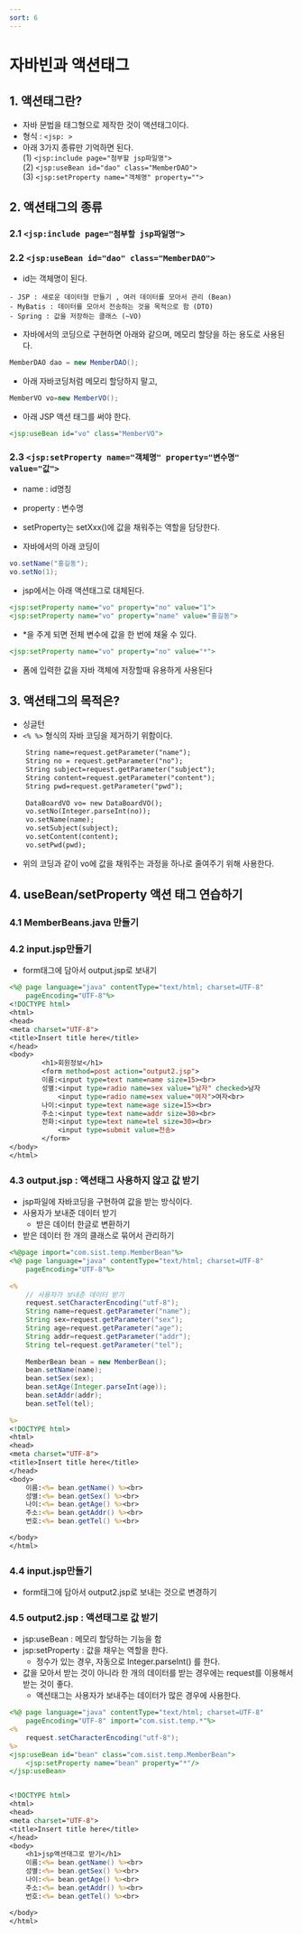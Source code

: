 ```yaml
---
sort: 6
---
```


# 자바빈과 액션태그

## 1. 액션태그란?

- 자바 문법을 태그형으로 제작한 것이 액션태그이다.
- 형식 : ```<jsp: >```
- 아래 3가지 종류만 기억하면 된다. <br>
(1) ```<jsp:include page="첨부할 jsp파일명">``` <br>
(2) ```<jsp:useBean id="dao" class="MemberDAO">``` <br>
(3) ```<jsp:setProperty name="객체명" property="">```


## 2. 액션태그의 종류
### 2.1 ```<jsp:include page="첨부할 jsp파일명">```

### 2.2 ```<jsp:useBean id="dao" class="MemberDAO">```
- id는 객체명이 된다.

```note
- JSP : 새로운 데이터형 만들기 , 여러 데이터를 모아서 관리 (Bean)
- MyBatis : 데이터를 모아서 전송하는 것을 목적으로 함 (DTO)
- Spring : 값을 저장하는 클래스 (~VO)
```

- 자바에서의 코딩으로 구현하면 아래와 같으며, 메모리 할당을 하는 용도로 사용된다.

```JAVA
MemberDAO dao = new MemberDAO();
```

- 아래 자바코딩처럼 메모리 할당하지 말고, 

```java
MemberVO vo=new MemberVO();
```

- 아래 JSP 액션 태그를 써야 한다.

```jsp
<jsp:useBean id="vo" class="MemberVO">
```


### 2.3 ```<jsp:setProperty name="객체명" property="변수명" value="값">```
- name : id명칭
- property : 변수명
- setProperty는 setXxx()에 값을 채워주는 역할을 담당한다.


- 자바에서의 아래 코딩이

```java
vo.setName("홍길동");
vo.setNo(1);
```
- jsp에서는 아래 액션태그로 대체된다.

```jsp
<jsp:setProperty name="vo" property="no" value="1">
<jsp:setProperty name="vo" property="name" value="홍길동">
```

- *을 주게 되면 전체 변수에 값을 한 번에 채울 수 있다.

```jsp
<jsp:setProperty name="vo" property="no" value="*">
```

- 폼에 입력한 값을 자바 객체에 저장할때 유용하게 사용된다



## 3. 액션태그의 목적은?
- 싱글턴
- ```<% %>``` 형식의 자바 코딩을 제거하기 위함이다.

```jsp
	String name=request.getParameter("name");
	String no = request.getParameter("no");
	String subject=request.getParameter("subject");
	String content=request.getParameter("content");
	String pwd=request.getParameter("pwd");
	
	DataBoardVO vo= new DataBoardVO();
	vo.setNo(Integer.parseInt(no));
	vo.setName(name);
	vo.setSubject(subject);
	vo.setContent(content);
	vo.setPwd(pwd);
```

- 위의 코딩과 같이 vo에 값을 채워주는 과정을 하나로 줄여주기 위해 사용한다.







## 4. useBean/setProperty 액션 태그 연습하기

### 4.1 MemberBeans.java 만들기

### 4.2 input.jsp만들기
- form태그에 담아서 output.jsp로 보내기

```jsp
<%@ page language="java" contentType="text/html; charset=UTF-8"
    pageEncoding="UTF-8"%>
<!DOCTYPE html>
<html>
<head>
<meta charset="UTF-8">
<title>Insert title here</title>
</head>
<body>
		<h1>회원정보</h1>
		<form method=post action="output2.jsp">
		이름:<input type=text name=name size=15><br>
		성별:<input type=radio name=sex value="남자" checked>남자
			<input type=radio name=sex value="여자">여자<br>
		나이:<input type=text name=age size=15><br>
		주소:<input type=text name=addr size=30><br>
		전화:<input type=text name=tel size=30><br>
			<input type=submit value=전송>
		</form>
</body>
</html>
```

### 4.3 output.jsp : 액션태그 사용하지 않고 값 받기
- jsp파일에 자바코딩을 구현하여 값을 받는 방식이다.
- 사용자가 보내준 데이터 받기
  - 받은 데이터 한글로 변환하기 
- 받은 데이터 한 개의 클래스로 묶어서 관리하기

```jsp
<%@page import="com.sist.temp.MemberBean"%>
<%@ page language="java" contentType="text/html; charset=UTF-8"
    pageEncoding="UTF-8"%>
    
<%
	// 사용자가 보내준 데이터 받기
	request.setCharacterEncoding("utf-8");
	String name=request.getParameter("name");
	String sex=request.getParameter("sex");
	String age=request.getParameter("age");
	String addr=request.getParameter("addr");
	String tel=request.getParameter("tel");
	
	MemberBean bean = new MemberBean();
	bean.setName(name);
	bean.setSex(sex);
	bean.setAge(Integer.parseInt(age));
	bean.setAddr(addr);
	bean.setTel(tel);
	
%>
<!DOCTYPE html>
<html>
<head>
<meta charset="UTF-8">
<title>Insert title here</title>
</head>
<body>
	이름:<%= bean.getName() %><br>
	성별:<%= bean.getSex() %><br>
	나이:<%= bean.getAge() %><br>
	주소:<%= bean.getAddr() %><br>
	번호:<%= bean.getTel() %><br>

</body>
</html>
```

### 4.4 input.jsp만들기
- form태그에 담아서 output2.jsp로 보내는 것으로 변경하기

### 4.5 output2.jsp : 액션태그로 값 받기
- jsp:useBean : 메모리 할당하는 기능을 함
- jsp:setProperty : 값을 채우는 역할을 한다.
  - 정수가 있는 경우, 자동으로 Integer.parseInt() 를 한다. 
- 값을 모아서 받는 것이 아니라 한 개의 데이터를 받는 경우에는 request를 이용해서 받는 것이 좋다.
  - 액션태그는 사용자가 보내주는 데이터가 많은 경우에 사용한다.
  
```jsp
<%@ page language="java" contentType="text/html; charset=UTF-8"
    pageEncoding="UTF-8" import="com.sist.temp.*"%>
<%
	request.setCharacterEncoding("utf-8");
%>
<jsp:useBean id="bean" class="com.sist.temp.MemberBean">
	<jsp:setProperty name="bean" property="*"/>
</jsp:useBean>


<!DOCTYPE html>
<html>
<head>
<meta charset="UTF-8">
<title>Insert title here</title>
</head>
<body>
	<h1>jsp액션태그로 받기</h1>
	이름:<%= bean.getName() %><br>
	성별:<%= bean.getSex() %><br>
	나이:<%= bean.getAge() %><br>
	주소:<%= bean.getAddr() %><br>
	번호:<%= bean.getTel() %><br>

</body>
</html>
```
